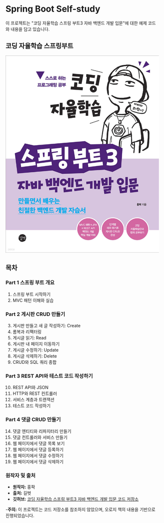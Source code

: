 # Spring Boot Self-study

이 프로젝트는 "코딩 자율학습 스프링 부트3 자바 백엔드 개발 입문"에 대한 예제 코드와 내용을 담고 있습니다.

## 코딩 자율학습 스프링부트

![책 이미지](src/main/resources/images/bookimg.jpg)

## 목차

### Part 1 스프링 부트 개요
1. 스프링 부트 시작하기
2. MVC 패턴 이해와 실습

### Part 2 게시판 CRUD 만들기
3. 게시판 만들고 새 글 작성하기: Create
4. 롬복과 리팩터링
5. 게시글 읽기: Read
6. 게시판 내 페이지 이동하기
7. 게시글 수정하기: Update
8. 게시글 삭제하기: Delete
9. CRUD와 SQL 쿼리 종합

### Part 3 REST API와 테스트 코드 작성하기
10. REST API와 JSON
11. HTTP와 REST 컨트롤러
12. 서비스 계층과 트랜잭션
13. 테스트 코드 작성하기

### Part 4 댓글 CRUD 만들기
14. 댓글 엔티티와 리파지터리 만들기
15. 댓글 컨트롤러와 서비스 만들기
16. 웹 페이지에서 댓글 목록 보기
17. 웹 페이지에서 댓글 등록하기
18. 웹 페이지에서 댓글 수정하기
19. 웹 페이지에서 댓글 삭제하기


### 원작자 및 출처
- **원작자:** 홍팍
- **출처:** 길벗
- **깃허브:** [코딩 자율학습 스프링 부트3 자바 백엔드 개발 입문 코드 저장소](https://github.com/gilbutITbook/080354)

-**주의:** 이 프로젝트는 코드 저장소를 참조하지 않았으며, 오로지 책의 내용을 기반으로 진행되었습니다.
